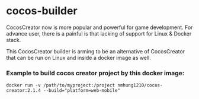 # cocos-builder

CocosCreator now is more popular and powerful for game development. 
For advance user, there is a painful is that lacking of support for Linux & Docker stack.

This CocosCreator builder is arming to be an alternative of CocosCreator that can be run on Linux and inside a docker image as well.

### Example to build cocos creator project by this docker image:

```
docker run -v /path/to/myproject:/project nmhung1210/cocos-creator:2.1.4 --build="platform=web-mobile"
```